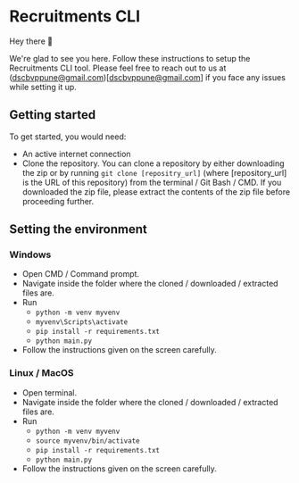# Recruitments CLI

Hey there 👋

We're glad to see you here. Follow these instructions to setup the Recruitments CLI tool. Please feel free to reach out to us at (dscbvppune@gmail.com)[dscbvppune@gmail.com] if you face any issues while setting it up.

## Getting started
To get started, you would need:
- An active internet connection
- Clone the repository. You can clone a repository by either downloading the zip or by running ```git clone [repositry_url]``` (where [repository_url] is the URL of this repository) from the terminal / Git Bash / CMD. If you downloaded the zip file, please extract the contents of the zip file before proceeding further.

## Setting the environment

### Windows

- Open CMD / Command prompt.
- Navigate inside the folder where the cloned / downloaded / extracted files are.
- Run
	- ```python -m venv myvenv```
	- ```myvenv\Scripts\activate```
	- ```pip install -r requirements.txt```
	- ```python main.py```
- Follow the instructions given on the screen carefully.

### Linux / MacOS

- Open terminal.
- Navigate inside the folder where the cloned / downloaded / extracted files are.
- Run
	- ```python -m venv myvenv```
	- ```source myvenv/bin/activate```
	- ```pip install -r requirements.txt```
	- ```python main.py```
- Follow the instructions given on the screen carefully.
